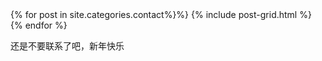 
<div class="tiles">
{% for post in site.categories.contact%}%}
  {% include post-grid.html %}
{% endfor %}
</div>

还是不要联系了吧，新年快乐